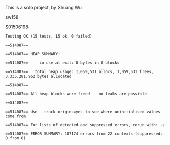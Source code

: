 This is a solo project, by Shuang Wu

sw158

S01506198

    Testing OK (15 tests, 15 ok, 0 failed)

    ==514087== 

    ==514087== HEAP SUMMARY:

    ==514087==     in use at exit: 0 bytes in 0 blocks

    ==514087==   total heap usage: 1,059,531 allocs, 1,059,531 frees, 3,335,281,962 bytes allocated

    ==514087== 

    ==514087== All heap blocks were freed -- no leaks are possible

    ==514087== 

    ==514087== Use --track-origins=yes to see where uninitialised values come from

    ==514087== For lists of detected and suppressed errors, rerun with: -s

    ==514087== ERROR SUMMARY: 187174 errors from 22 contexts (suppressed: 0 from 0)